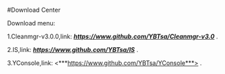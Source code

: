 #Download Center

Download menu:

1.Cleanmgr-v3.0.0,link:
***https://www.github.com/YBTsa/Cleanmgr-v3.0***
.

2.IS,link:
***<https://www.github.com/YBTsa/IS>***
.

3.YConsole,link:
<***https://www.github.com/YBTsa/YConsole***>
.
